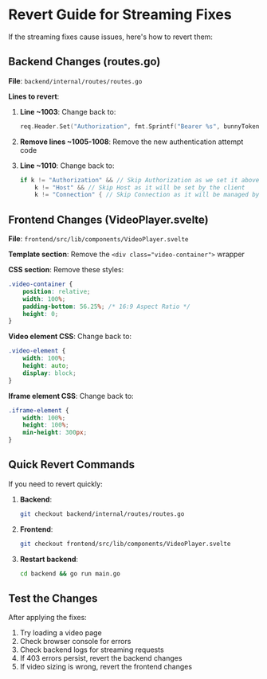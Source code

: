 # Revert Guide for Streaming Fixes

If the streaming fixes cause issues, here's how to revert them:

## Backend Changes (routes.go)

**File**: `backend/internal/routes/routes.go`

**Lines to revert**:
1. **Line ~1003**: Change back to:
   ```go
   req.Header.Set("Authorization", fmt.Sprintf("Bearer %s", bunnyToken))
   ```

2. **Remove lines ~1005-1008**: Remove the new authentication attempt code

3. **Line ~1010**: Change back to:
   ```go
   if k != "Authorization" && // Skip Authorization as we set it above
       k != "Host" && // Skip Host as it will be set by the client
       k != "Connection" { // Skip Connection as it will be managed by the client
   ```

## Frontend Changes (VideoPlayer.svelte)

**File**: `frontend/src/lib/components/VideoPlayer.svelte`

**Template section**: Remove the `<div class="video-container">` wrapper

**CSS section**: Remove these styles:
```css
.video-container {
    position: relative;
    width: 100%;
    padding-bottom: 56.25%; /* 16:9 Aspect Ratio */
    height: 0;
}
```

**Video element CSS**: Change back to:
```css
.video-element {
    width: 100%;
    height: auto;
    display: block;
}
```

**Iframe element CSS**: Change back to:
```css
.iframe-element {
    width: 100%;
    height: 100%;
    min-height: 300px;
}
```

## Quick Revert Commands

If you need to revert quickly:

1. **Backend**: 
   ```bash
   git checkout backend/internal/routes/routes.go
   ```

2. **Frontend**:
   ```bash
   git checkout frontend/src/lib/components/VideoPlayer.svelte
   ```

3. **Restart backend**:
   ```bash
   cd backend && go run main.go
   ```

## Test the Changes

After applying the fixes:
1. Try loading a video page
2. Check browser console for errors
3. Check backend logs for streaming requests
4. If 403 errors persist, revert the backend changes
5. If video sizing is wrong, revert the frontend changes 